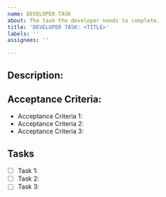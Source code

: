 ```yaml
---
name: DEVELOPER TASK
about: The task the developer needs to complete.
title: 'DEVELOPER TASK: <TITLE>'
labels: ''
assignees: ''

---
```


## Description:

## Acceptance Criteria:
* Acceptance Criteria 1:
* Acceptance Criteria 2:
* Acceptance Criteria 3:

## Tasks
- [ ] Task 1:
- [ ] Task 2:
- [ ] Task 3:
